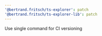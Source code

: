 ```yaml
---
'@bertrand.fritsch/ts-explorer': patch
'@bertrand.fritsch/ts-explorer-lib': patch
---
```


Use single command for CI versioning

